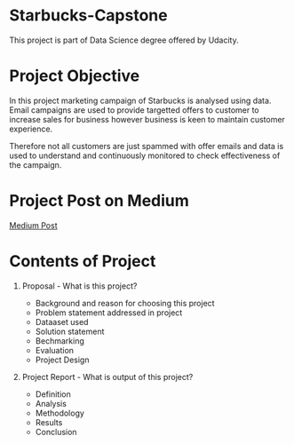 # Starbucks-Capstone
This project is part of Data Science degree offered by Udacity.


# Project Objective

In this project marketing campaign of Starbucks is analysed using data. Email campaigns are used to provide targetted offers to customer to increase sales for business however business is keen to maintain customer experience.

Therefore not all customers are just spammed with offer emails and data is used to understand and continuously monitored to check effectiveness of the campaign.

# Project Post on Medium
[Medium Post](https://medium.com/@amanchawla9793/how-to-check-efficiency-of-marketing-campaign-e2f5b14ac6/)


# Contents of Project
1. Proposal - What is this project?
	* Background and reason for choosing this project
	* Problem statement addressed in project
	* Dataaset used
	* Solution statement
	* Bechmarking
	* Evaluation
	* Project Design
	
2. Project Report - What is output of this project?
	* Definition
	* Analysis
	* Methodology
	* Results
	* Conclusion
	






